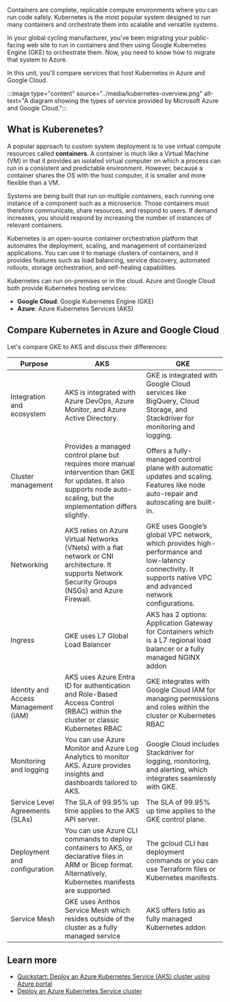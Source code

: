 Containers are complete, replicable compute environments where you can run code safely. Kubernetes is the most popular system designed to run many containers and orchestrate them into scalable and versatile systems.

In your global cycling manufacturer, you've been migrating your public-facing web site to run in containers and then using Google Kubernetes Engine (GKE) to orchestrate them. Now, you need to know how to migrate that system to Azure.

In this unit, you'll compare services that host Kubernetes in Azure and Google Cloud.

:::image type="content" source="../media/kubernetes-overview.png" alt-text="A diagram showing the types of service provided by Microsoft Azure and Google Cloud.":::

## What is Kuberenetes?

A popular approach to custom system deployment is to use virtual compute resources called **containers**. A container is much like a Virtual Machine (VM) in that it provides an isolated virtual computer on which a process can run in a consistent and predictable environment. However, because a container shares the OS with the host computer, it is smaller and more flexible than a VM.

Systems are being built that run on multiple containers, each running one instance of a component such as a microserice. Those containers must therefore communicate, share resources, and respond to users. If demand increases, you should respond by increasing the number of instances of relevant containers.

Kubernetes is an open-source container orchestration platform that automates the deployment, scaling, and management of containerized applications. You can use it to manage clusters of containers, and it provides features such as load balancing, service discovery, automated rollouts, storage orchestration, and self-healing capabilities.

Kubernetes can run on-premises or in the cloud. Azure and Google Cloud both provide Kubernetes hosting services:

- **Google Cloud**: Google Kubernetes Engine (GKE)
- **Azure**: Azure Kubernetes Services (AKS)

## Compare Kubernetes in Azure and Google Cloud

Let's compare GKE to AKS and discuss their differences:

| Purpose | AKS | GKE |
|---|---|---|
| Integration and ecosystem | AKS is integrated with Azure DevOps, Azure Monitor, and Azure Active Directory. | GKE is integrated with Google Cloud services like BigQuery, Cloud Storage, and Stackdriver for monitoring and logging. |
| Cluster management | Provides a managed control plane but requires more manual intervention than GKE for updates. It also supports node auto-scaling, but the implementation differs slightly. | Offers a fully-managed control plane with automatic updates and scaling. Features like node auto-repair and autoscaling are built-in. |
| Networking | AKS relies on Azure Virtual Networks (VNets) with a flat network or CNI architecture. It supports Network Security Groups (NSGs) and Azure Firewall. | GKE uses Google’s global VPC network, which provides high-performance and low-latency connectivity. It supports native VPC and advanced network configurations. |
| Ingress | GKE uses L7 Global Load Balancer | AKS has 2 options: Application Gateway for Containers which is a L7 regional load balancer or a fully managed NGINX addon|
| Identity and Access Management (IAM) | AKS uses Azure Entra ID for authentication and Role-Based Access Control (RBAC) within the cluster or classic Kubernetes RBAC | GKE integrates with Google Cloud IAM for managing permissions and roles within the cluster or Kubernetes RBAC |
| Monitoring and logging | You can use Azure Monitor and Azure Log Analytics to monitor AKS. Azure provides insights and dashboards tailored to AKS. | Google Cloud includes Stackdriver for logging, monitoring, and alerting, which integrates seamlessly with GKE. |
| Service Level Agreements (SLAs) | The SLA of 99.95% up time applies to the AKS API server. | The SLA of 99.95% up time applies to the GKE control plane. |
| Deployment and configuration | You can use Azure CLI commands to deploy containers to AKS, or declarative files in ARM or Bicep format. Alternatively, Kubernetes manifests are supported | The gcloud CLI has deployment commands or you can use Terraform files or Kubernetes manifests. |
| Service Mesh | GKE uses Anthos Service Mesh which resides outside of the cluster as a fully managed service | AKS offers Istio as fully managed Kubernetes addon |

## Learn more

- [Quickstart: Deploy an Azure Kubernetes Service (AKS) cluster using Azure portal](/azure/aks/learn/quick-kubernetes-deploy-portal)
- [Deploy an Azure Kubernetes Service cluster](/training/modules/deploy-azure-kubernetes-service-cluster/)
